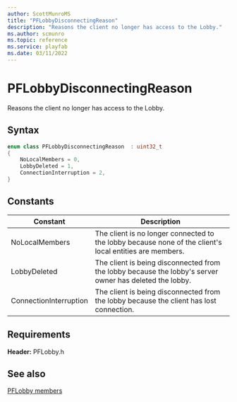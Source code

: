 ```yaml
---
author: ScottMunroMS
title: "PFLobbyDisconnectingReason"
description: "Reasons the client no longer has access to the Lobby."
ms.author: scmunro
ms.topic: reference
ms.service: playfab
ms.date: 03/11/2022
---
```


# PFLobbyDisconnectingReason  

Reasons the client no longer has access to the Lobby.    

## Syntax  
  
```cpp
enum class PFLobbyDisconnectingReason  : uint32_t  
{  
    NoLocalMembers = 0,  
    LobbyDeleted = 1,  
    ConnectionInterruption = 2,  
}  
```  
  
## Constants  
  
| Constant | Description |
| --- | --- |
| NoLocalMembers | The client is no longer connected to the lobby because none of the client's local entities are members. |  
| LobbyDeleted | The client is being disconnected from the lobby because the lobby's server owner has deleted the lobby. |  
| ConnectionInterruption | The client is being disconnected from the lobby because the client has lost connection. |  
  
  
## Requirements  
  
**Header:** PFLobby.h
  
## See also  
[PFLobby members](../pflobby_members.md)  

  
  
